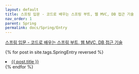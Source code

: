 ```yaml
---
layout: default
title: 스프링 입문 - 코드로 배우는 스프링 부트, 웹 MVC, DB 접근 기술
nav_order: 1
parent: Spring
permalink: docs/Spring/Entry
---
```

[스프링 입문 - 코드로 배우는 스프링 부트, 웹 MVC, DB 접근 기술](https://www.inflearn.com/course/%EC%8A%A4%ED%94%84%EB%A7%81-%EC%9E%85%EB%AC%B8-%EC%8A%A4%ED%94%84%EB%A7%81%EB%B6%80%ED%8A%B8/)

{% for post in site.tags.SpringEntry reversed %}
  <li><a href="{{ post.url }}">{{ post.title }}</a></li>
{% endfor %}